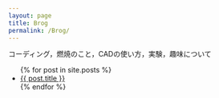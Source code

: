 ```yaml
---
layout: page
title: Brog
permalink: /Brog/
---
```


コーディング，燃焼のこと，CADの使い方，実験，趣味について
<ul>
  {% for post in site.posts %}
    <li>
      <a href="{{ post.url }}">{{ post.title }}</a>
    </li>
  {% endfor %}
</ul>